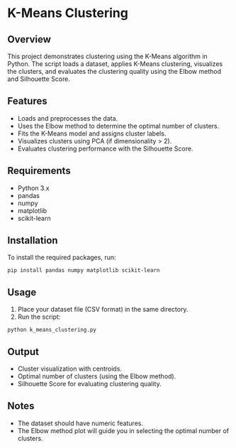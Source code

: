 # K-Means Clustering

## Overview

This project demonstrates clustering using the K-Means algorithm in Python. The script loads a dataset, applies K-Means clustering, visualizes the clusters, and evaluates the clustering quality using the Elbow method and Silhouette Score.

## Features

* Loads and preprocesses the data.
* Uses the Elbow method to determine the optimal number of clusters.
* Fits the K-Means model and assigns cluster labels.
* Visualizes clusters using PCA (if dimensionality > 2).
* Evaluates clustering performance with the Silhouette Score.

## Requirements

* Python 3.x
* pandas
* numpy
* matplotlib
* scikit-learn

## Installation

To install the required packages, run:

```
pip install pandas numpy matplotlib scikit-learn
```

## Usage

1. Place your dataset file (CSV format) in the same directory.
2. Run the script:

```
python k_means_clustering.py
```

## Output

* Cluster visualization with centroids.
* Optimal number of clusters (using the Elbow method).
* Silhouette Score for evaluating clustering quality.

## Notes

* The dataset should have numeric features.
* The Elbow method plot will guide you in selecting the optimal number of clusters.
